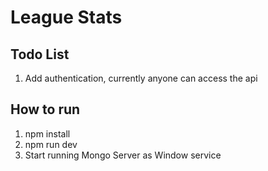# League Stats

## Todo List
1. Add authentication, currently anyone can access the api

## How to run
1. npm install
2. npm run dev
3. Start running Mongo Server as Window service
